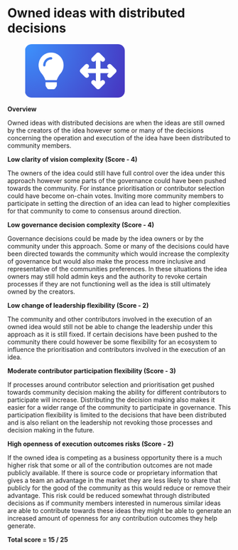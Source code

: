 # Owned ideas with distributed decisions

<div align="left">

<figure><img src="../../.gitbook/assets/owned-idea-with-distributed-decisions.png" alt="" width="225"><figcaption></figcaption></figure>

</div>



**Overview**

Owned ideas with distributed decisions are when the ideas are still owned by the creators of the idea however some or many of the decisions concerning the operation and execution of the idea have been distributed to community members.



**Low clarity of vision complexity (Score - 4)**

The owners of the idea could still have full control over the idea under this approach however some parts of the governance could have been pushed towards the community. For instance prioritisation or contributor selection could have become on-chain votes. Inviting more community members to participate in setting the direction of an idea can lead to higher complexities for that community to come to consensus around direction.



**Low governance decision complexity (Score - 4)**

Governance decisions could be made by the idea owners or by the community under this approach. Some or many of the decisions could have been directed towards the community which would increase the complexity of governance but would also make the process more inclusive and representative of the communities preferences. In these situations the idea owners may still hold admin keys and the authority to revoke certain processes if they are not functioning well as the idea is still ultimately owned by the creators.



**Low change of leadership flexibility (Score - 2)**

The community and other contributors involved in the execution of an owned idea would still not be able to change the leadership under this approach as it is still fixed. If certain decisions have been pushed to the community there could however be some flexibility for an ecosystem to influence the prioritisation and contributors involved in the execution of an idea.



**Moderate contributor participation flexibility (Score - 3)**

If processes around contributor selection and prioritisation get pushed towards community decision making the ability for different contributors to participate will increase. Distributing the decision making also makes it easier for a wider range of the community to participate in governance. This participation flexibility is limited to the decisions that have been distributed and is also reliant on the leadership not revoking those processes and decision making in the future.



**High openness of execution outcomes risks (Score - 2)**

If the owned idea is competing as a business opportunity there is a much higher risk that some or all of the contribution outcomes are not made publicly available. If there is source code or proprietary information that gives a team an advantage in the market they are less likely to share that publicly for the good of the community as this would reduce or remove their advantage. This risk could be reduced somewhat through distributed decisions as if community members interested in numerous similar ideas are able to contribute towards these ideas they might be able to generate an increased amount of openness for any contribution outcomes they help generate.



**Total score = 15 / 25**
